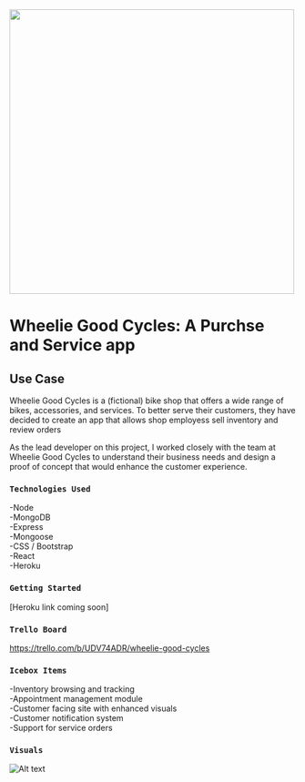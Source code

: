 
<img src="https://i.imgur.com/jdsMGP6.jpg"  width="500" height="500">
<br/>

# Wheelie Good Cycles: A Purchse and Service app

## Use Case
Wheelie Good Cycles is a (fictional) bike shop that offers a wide range of bikes, accessories, and services. To better serve their customers, they have decided to create an app that allows shop employess sell inventory and review orders

As the lead developer on this project, I worked closely with the team at Wheelie Good Cycles to understand their business needs and design a proof of concept that would enhance the customer experience.


### `Technologies Used`
-Node <br>
-MongoDB <br>
-Express <br>
-Mongoose <br>
-CSS / Bootstrap <br>
-React <br>
-Heroku <br>

### `Getting Started`
[Heroku link coming soon]

### `Trello Board`
https://trello.com/b/UDV74ADR/wheelie-good-cycles

### `Icebox Items`
-Inventory browsing and tracking <br>
-Appointment management module <br>
-Customer facing site with enhanced visuals  <br>
-Customer notification system <br>
-Support for service orders <br>

### `Visuals`
![Alt text](https://i.imgur.com/XUYQf1D.png "Logo")


